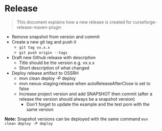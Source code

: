 # Release

> This document explains how a new release is created for curseforge-release-maven-plugin

* Remove snapshot from version and commit
* Create a new git tag and push it
  * `git tag vx.x.x`
  * `git push origin --tags`
* Draft new Github release with description
  * Title should be the version e.g. vx.x.x
  * Short description of what changed
* Deploy release artifact to OSSRH
  * mvn clean deploy -P deploy
  * mvn nexus-staging:release when autoReleaseAfterClose is set to false
  * Increase project version and add SNAPSHOT then commit (after a release the version should always be a snapshot version)
    * Don't forget to update the example and the test pom with the same version

**Note:** Snapshot versions can be deployed with the same command `mvn clean deploy -P deploy`
